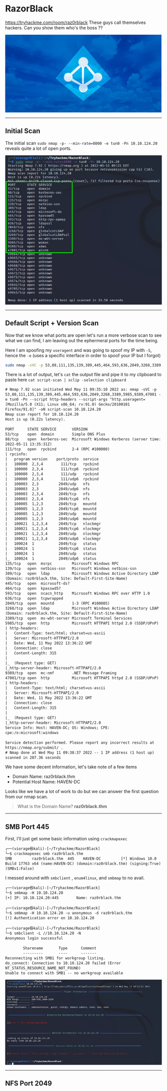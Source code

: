 # RazorBlack
https://tryhackme.com/room/raz0rblack
These guys call themselves hackers. Can you show them who's the boss ??

![jpg](r_jpg.png)

___

## Initial Scan
The initial scan `sudo nmap -p- --min-rate=8000 -e tun0 -Pn 10.10.124.20` reveals quite a lot of open ports.

![r_initial](r_initial.png)

___

## Default Script + Version Scan
Now that we know what ports are open let's run a more verbose scan to see what we can find, I am leaving out the ephermeral ports for the time being.

Here I am spoofing my `useragent` and was going to spoof my IP with `-S`, hence the `-e` (uses a specific interface in order to spoof your IP but I forgot)

```bash
sudo nmap -sVC -p 53,88,111,135,139,389,445,464,593,636,2049,3268,3389,5985,9389,47001 -e tun0 -Pn --script http-headers --script-args http.useragent="[Mozilla/5.0 (X11; Linux x86_64; rv:91.0) Gecko/20100101 Firefox/91.0]" -oN script-scan 10.10.124.20
```

There is a lot of output, let's `cat` the output file and pipe it to my clipboard to paste here `cat script-scan | xclip -selection clipboard`

```console
# Nmap 7.92 scan initiated Wed May 11 09:35:10 2022 as: nmap -sVC -p 53,88,111,135,139,389,445,464,593,636,2049,3268,3389,5985,9389,47001 -e tun0 -Pn --script http-headers --script-args "http.useragent=[Mozilla/5.0 (X11; Linux x86_64; rv:91.0) Gecko/20100101 Firefox/91.0]" -oN script-scan 10.10.124.20
Nmap scan report for 10.10.124.20
Host is up (0.22s latency).

PORT      STATE SERVICE       VERSION
53/tcp    open  domain        Simple DNS Plus
88/tcp    open  kerberos-sec  Microsoft Windows Kerberos (server time: 2022-05-11 13:35:31Z)
111/tcp   open  rpcbind       2-4 (RPC #100000)
| rpcinfo: 
|   program version    port/proto  service
|   100000  2,3,4        111/tcp   rpcbind
|   100000  2,3,4        111/tcp6  rpcbind
|   100000  2,3,4        111/udp   rpcbind
|   100000  2,3,4        111/udp6  rpcbind
|   100003  2,3         2049/udp   nfs
|   100003  2,3         2049/udp6  nfs
|   100003  2,3,4       2049/tcp   nfs
|   100003  2,3,4       2049/tcp6  nfs
|   100005  1,2,3       2049/tcp   mountd
|   100005  1,2,3       2049/tcp6  mountd
|   100005  1,2,3       2049/udp   mountd
|   100005  1,2,3       2049/udp6  mountd
|   100021  1,2,3,4     2049/tcp   nlockmgr
|   100021  1,2,3,4     2049/tcp6  nlockmgr
|   100021  1,2,3,4     2049/udp   nlockmgr
|   100021  1,2,3,4     2049/udp6  nlockmgr
|   100024  1           2049/tcp   status
|   100024  1           2049/tcp6  status
|   100024  1           2049/udp   status
|_  100024  1           2049/udp6  status
135/tcp   open  msrpc         Microsoft Windows RPC
139/tcp   open  netbios-ssn   Microsoft Windows netbios-ssn
389/tcp   open  ldap          Microsoft Windows Active Directory LDAP (Domain: raz0rblack.thm, Site: Default-First-Site-Name)
445/tcp   open  microsoft-ds?
464/tcp   open  kpasswd5?
593/tcp   open  ncacn_http    Microsoft Windows RPC over HTTP 1.0
636/tcp   open  tcpwrapped
2049/tcp  open  mountd        1-3 (RPC #100005)
3268/tcp  open  ldap          Microsoft Windows Active Directory LDAP (Domain: raz0rblack.thm, Site: Default-First-Site-Name)
3389/tcp  open  ms-wbt-server Microsoft Terminal Services
5985/tcp  open  http          Microsoft HTTPAPI httpd 2.0 (SSDP/UPnP)
| http-headers: 
|   Content-Type: text/html; charset=us-ascii
|   Server: Microsoft-HTTPAPI/2.0
|   Date: Wed, 11 May 2022 13:36:22 GMT
|   Connection: close
|   Content-Length: 315
|   
|_  (Request type: GET)
|_http-server-header: Microsoft-HTTPAPI/2.0
9389/tcp  open  mc-nmf        .NET Message Framing
47001/tcp open  http          Microsoft HTTPAPI httpd 2.0 (SSDP/UPnP)
| http-headers: 
|   Content-Type: text/html; charset=us-ascii
|   Server: Microsoft-HTTPAPI/2.0
|   Date: Wed, 11 May 2022 13:36:22 GMT
|   Connection: close
|   Content-Length: 315
|   
|_  (Request type: GET)
|_http-server-header: Microsoft-HTTPAPI/2.0
Service Info: Host: HAVEN-DC; OS: Windows; CPE: cpe:/o:microsoft:windows

Service detection performed. Please report any incorrect results at https://nmap.org/submit/ .
# Nmap done at Wed May 11 09:38:37 2022 -- 1 IP address (1 host up) scanned in 207.36 seconds
```

We have some decent information, let's take note of a few items
- Domain Name: raz0rblack.thm
- Potential Host Name: HAVEN-DC


Looks like we have a lot of work to do but we can answer the first question from our nmap scan.

> What is the Domain Name? **raz0rblack.thm**

___

## SMB Port 445
First, I'll just get some basic information using `crackmapexec`

```console
┌──(viorage㉿kali)-[~/Tryhackme/RazorBlack]
└─$ crackmapexec smb raz0rblack.thm                    
SMB         raz0rblack.thm  445    HAVEN-DC         [*] Windows 10.0 Build 17763 x64 (name:HAVEN-DC) (domain:raz0rblack.thm) (signing:True) (SMBv1:False)
```

I messed around with `smbclient` , `enum4linux`, and `smbmap` to no avail.

```console
┌──(viorage㉿kali)-[~/Tryhackme/RazorBlack]
└─$ smbmap -H 10.10.124.20  
[+] IP: 10.10.124.20:445        Name: raz0rblack.thm  

┌──(viorage㉿kali)-[~/Tryhackme/RazorBlack]
└─$ smbmap -H 10.10.124.20 -u anonymous -d raz0rblack.thm
[!] Authentication error on 10.10.124.20

┌──(viorage㉿kali)-[~/Tryhackme/RazorBlack]
└─$ smbclient -L //10.10.124.20 -N
Anonymous login successful

        Sharename       Type      Comment
        ---------       ----      -------
Reconnecting with SMB1 for workgroup listing.
do_connect: Connection to 10.10.124.20 failed (Error NT_STATUS_RESOURCE_NAME_NOT_FOUND)
Unable to connect with SMB1 -- no workgroup available
```

![r_enum](r_enum.png)
___

## NFS Port 2049